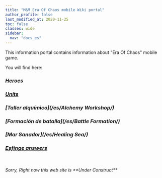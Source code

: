 ```yaml
---
title: "M&M Era Of Chaos mobile Wiki portal"
author_profile: false
last_modified_at: 2020-11-25
toc: false
classes: wide
sidebar:
  nav: "docs_es"
---
```


This information portal contains information about "Era Of Chaos" mobile game.



You will find here:
### <i class="fas fa-chess-king"/>  [Heroes](/es/heroes/) 
### <i class="fab fa-optin-monster"/>  [Units](/units/)
### <i class="fas fa-place-of-worship"/>  [Taller alquímico](/es/Alchemy Workshop/)
### <i class="fab fa-battle-net"/> [Formación de batalla](/es/Battle Formation/)
### <i class="fas fa-water"/>  [Mar Sanador](/es/Healing Sea/)
### <i class="fas fa-question-circle"/>  [Esfinge answers](/es/sphinx/)
<br/>
<br/>
Sorry, Right now this web site is **Under Construct**



